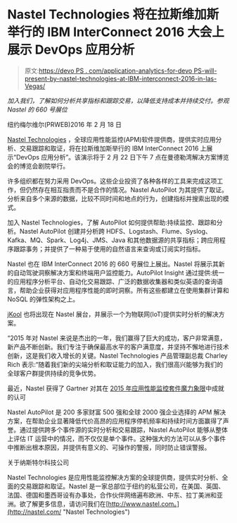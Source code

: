 # Nastel Technologies 将在拉斯维加斯举行的 IBM InterConnect 2016 大会上展示 DevOps 应用分析

> 原文:[https://devo PS . com/application-analytics-for-devo PS-will-present-by-nastel-technologies-at-IBM-interconnect-2016-in-las-Vegas/](https://devops.com/application-analytics-for-devops-will-be-presented-by-nastel-technologies-at-ibm-interconnect-2016-in-las-vegas/)

*加入我们，了解如何分析共享指标和跟踪交易，以降低支持成本并持续交付。参观 Nastel 的 660 号展位*

纽约梅尔维尔(PRWEB)2016 年 2 月 18 日

[Nastel Technologies](http://www.nastel.com/ "Nastel Technologies") ，全球应用性能监控(APM)软件提供商，提供实时应用分析、交易跟踪和取证，将在拉斯维加斯举行的 IBM InterConnect 2016 上展示“DevOps 应用分析”。该演示将于 2 月 22 日下午 7 点在曼德勒湾解决方案博览会的博览会剧院举行。

许多组织都在努力采用 DevOps。这些企业投资了各种各样的工具来完成这项工作，但仍然存在相互指责而不是合作的情况。Nastel AutoPilot 为其提供了取证。分析来自多个来源的数据，比较不同时间和地点的行为，创建指标并搜索出现的模式。

加入 Nastel Technologies，了解 AutoPilot 如何提供帮助:持续监控、跟踪和分析。Nastel AutoPilot 创建并分析跨 HDFS、Logstash、Flume、Syslog、Kafka、MQ、Spark、Log4j、JMS、Java 和其他数据源的共享指标；跨应用程序跟踪事务；并提供了一种易于使用的自然语言来查询或订阅实时指标。

Nastel 也在 IBM InterConnect 2016 的 660 号展位上展出。Nastel 将展示其新的自动驾驶洞察解决方案和终端用户监控能力。AutoPilot Insight 通过提供:统一的应用程序分析平台、自动化交易跟踪、广泛的数据收集器和类似英语的查询语言，帮助企业获得对应用程序性能的即时洞察。所有这些都建立在使用集群计算和 NoSQL 的弹性架构之上。

[jKool](https://www.jkoolcloud.com/ "jKool") 也将出现在 Nastel 展台，并展示一个为物联网(IoT)提供实时分析的解决方案。

“2015 年对 Nastel 来说是杰出的一年，我们赢得了巨大的成功，客户非常满意，新产品不断创新。我们专注于确保最高水平的客户满意度，并坚持不懈地进行技术创新，这是我们收入增长的关键。Nastel Technologies 产品管理副总裁 Charley Rich 表示:“随着我们新的尖端分析和取证能力的加入，我们很高兴能够为我们的全球客户群提供持续的竞争优势。

最近，Nastel 获得了 Gartner 对其在 [2015 年应用性能监控套件魔力象限](http://www.nastel.com/nastel-recognized-in-gartners-2015-magic-quadrant-for-application-performance-monitoring-suites_602_115.html "Nastel honored by Gartner in the APM Magic Quadrant report for 2015")中成就的认可

Nastel AutoPilot 是 200 多家财富 500 强和全球 2000 强企业选择的 APM 解决方案，在帮助企业显著降低代价高昂的应用程序停机频率和持续时间方面赢得了声誉。通过提供跨多个事件源的实时分析和交易跟踪，Nastel AutoPilot 能够从整体上评估 IT 运营中的情况，而不仅仅是单个事件。这种强大的方法可以从多个事件中推断出根本原因，并提供有意义的、可操作的警报，同时防止错误警报。

关于纳斯特尔科技公司

Nastel Technologies 是应用性能监控解决方案的全球提供商，提供实时分析、全面的交易跟踪和取证。Nastel 是一家总部位于纽约的私营公司，在美国、英国、法国、德国和墨西哥设有办事处，合作伙伴网络遍布欧洲、中东、拉丁美洲和亚洲。欲了解更多信息，请访问我们在[http://www.nastel.com。](http://nastel.com/ "Nastel Technologies")